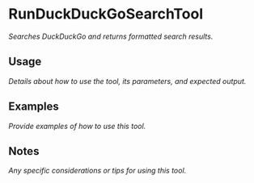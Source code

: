 ﻿# RunDuckDuckGoSearchTool

*Searches DuckDuckGo and returns formatted search results.*

## Usage

*Details about how to use the tool, its parameters, and expected output.*

## Examples

*Provide examples of how to use this tool.*

## Notes

*Any specific considerations or tips for using this tool.*